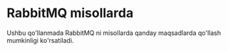 # RabbitMQ misollarda

Ushbu qo'llanmada RabbitMQ ni misollarda qanday maqsadlarda qo'llash mumkinligi ko'rsatiladi.
